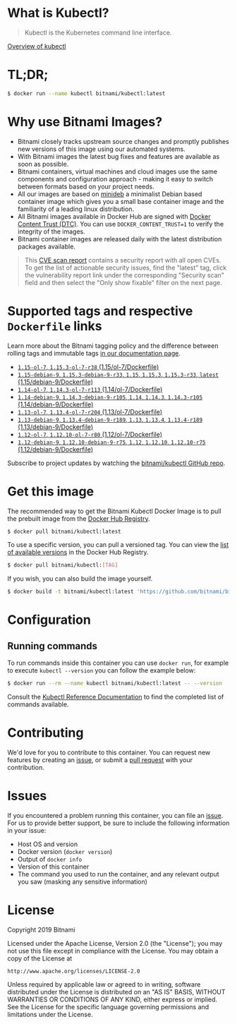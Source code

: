 
# What is Kubectl?

> Kubectl is the Kubernetes command line interface.

[Overview of kubectl](https://kubernetes.io/docs/reference/kubectl/overview/)

# TL;DR;

```bash
$ docker run --name kubectl bitnami/kubectl:latest
```

# Why use Bitnami Images?

* Bitnami closely tracks upstream source changes and promptly publishes new versions of this image using our automated systems.
* With Bitnami images the latest bug fixes and features are available as soon as possible.
* Bitnami containers, virtual machines and cloud images use the same components and configuration approach - making it easy to switch between formats based on your project needs.
* All our images are based on [minideb](https://github.com/bitnami/minideb) a minimalist Debian based container image which gives you a small base container image and the familiarity of a leading linux distribution.
* All Bitnami images available in Docker Hub are signed with [Docker Content Trust (DTC)](https://docs.docker.com/engine/security/trust/content_trust/). You can use `DOCKER_CONTENT_TRUST=1` to verify the integrity of the images.
* Bitnami container images are released daily with the latest distribution packages available.


> This [CVE scan report](https://quay.io/repository/bitnami/kubectl?tab=tags) contains a security report with all open CVEs. To get the list of actionable security issues, find the "latest" tag, click the vulnerability report link under the corresponding "Security scan" field and then select the "Only show fixable" filter on the next page.

# Supported tags and respective `Dockerfile` links

Learn more about the Bitnami tagging policy and the difference between rolling tags and immutable tags [in our documentation page](https://docs.bitnami.com/containers/how-to/understand-rolling-tags-containers/).


* [`1.15-ol-7`, `1.15.3-ol-7-r38` (1.15/ol-7/Dockerfile)](https://github.com/bitnami/bitnami-docker-kubectl/blob/1.15.3-ol-7-r38/1.15/ol-7/Dockerfile)
* [`1.15-debian-9`, `1.15.3-debian-9-r33`, `1.15`, `1.15.3`, `1.15.3-r33`, `latest` (1.15/debian-9/Dockerfile)](https://github.com/bitnami/bitnami-docker-kubectl/blob/1.15.3-debian-9-r33/1.15/debian-9/Dockerfile)
* [`1.14-ol-7`, `1.14.3-ol-7-r113` (1.14/ol-7/Dockerfile)](https://github.com/bitnami/bitnami-docker-kubectl/blob/1.14.3-ol-7-r113/1.14/ol-7/Dockerfile)
* [`1.14-debian-9`, `1.14.3-debian-9-r105`, `1.14`, `1.14.3`, `1.14.3-r105` (1.14/debian-9/Dockerfile)](https://github.com/bitnami/bitnami-docker-kubectl/blob/1.14.3-debian-9-r105/1.14/debian-9/Dockerfile)
* [`1.13-ol-7`, `1.13.4-ol-7-r204` (1.13/ol-7/Dockerfile)](https://github.com/bitnami/bitnami-docker-kubectl/blob/1.13.4-ol-7-r204/1.13/ol-7/Dockerfile)
* [`1.13-debian-9`, `1.13.4-debian-9-r189`, `1.13`, `1.13.4`, `1.13.4-r189` (1.13/debian-9/Dockerfile)](https://github.com/bitnami/bitnami-docker-kubectl/blob/1.13.4-debian-9-r189/1.13/debian-9/Dockerfile)
* [`1.12-ol-7`, `1.12.10-ol-7-r80` (1.12/ol-7/Dockerfile)](https://github.com/bitnami/bitnami-docker-kubectl/blob/1.12.10-ol-7-r80/1.12/ol-7/Dockerfile)
* [`1.12-debian-9`, `1.12.10-debian-9-r75`, `1.12`, `1.12.10`, `1.12.10-r75` (1.12/debian-9/Dockerfile)](https://github.com/bitnami/bitnami-docker-kubectl/blob/1.12.10-debian-9-r75/1.12/debian-9/Dockerfile)

Subscribe to project updates by watching the [bitnami/kubectl GitHub repo](https://github.com/bitnami/bitnami-docker-kubectl).

# Get this image

The recommended way to get the Bitnami Kubectl Docker Image is to pull the prebuilt image from the [Docker Hub Registry](https://hub.docker.com/r/bitnami/kubectl).

```bash
$ docker pull bitnami/kubectl:latest
```

To use a specific version, you can pull a versioned tag. You can view the [list of available versions](https://hub.docker.com/r/bitnami/kubectl/tags/) in the Docker Hub Registry.

```bash
$ docker pull bitnami/kubectl:[TAG]
```

If you wish, you can also build the image yourself.

```bash
$ docker build -t bitnami/kubectl:latest 'https://github.com/bitnami/bitnami-docker-kubectl.git#master:1.15/debian-9'
```

# Configuration

## Running commands

To run commands inside this container you can use `docker run`, for example to execute `kubectl --version` you can follow the example below:

```bash
$ docker run --rm --name kubectl bitnami/kubectl:latest -- --version
```

Consult the [Kubectl Reference Documentation](https://kubernetes.io/docs/reference/generated/kubectl/kubectl-commands) to find the completed list of commands available.

# Contributing

We'd love for you to contribute to this container. You can request new features by creating an [issue](https://github.com/bitnami/bitnami-docker-kubectl/issues), or submit a [pull request](https://github.com/bitnami/bitnami-docker-kubectl/pulls) with your contribution.

# Issues

If you encountered a problem running this container, you can file an [issue](https://github.com/bitnami/bitnami-docker-kubectl/issues). For us to provide better support, be sure to include the following information in your issue:

- Host OS and version
- Docker version (`docker version`)
- Output of `docker info`
- Version of this container
- The command you used to run the container, and any relevant output you saw (masking any sensitive information)

# License

Copyright 2019 Bitnami

Licensed under the Apache License, Version 2.0 (the "License");
you may not use this file except in compliance with the License.
You may obtain a copy of the License at

    http://www.apache.org/licenses/LICENSE-2.0

Unless required by applicable law or agreed to in writing, software
distributed under the License is distributed on an "AS IS" BASIS,
WITHOUT WARRANTIES OR CONDITIONS OF ANY KIND, either express or implied.
See the License for the specific language governing permissions and
limitations under the License.
